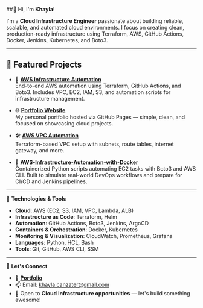 ##👋 Hi, I'm **Khayla**!  

I'm a **Cloud Infrastructure Engineer** passionate about building reliable, scalable, and automated cloud environments. I focus on creating clean, production-ready infrastructure using Terraform, AWS, GitHub Actions, Docker, Jenkins, Kubernetes, and Boto3.


---

## 🚀 **Featured Projects**

- 🔧 **[AWS Infrastructure Automation](https://github.com/K-Canzater/AWS-Infrastructure-Automation-with-Terraform-GitHub-Actions-Boto3)**  
  End-to-end AWS automation using Terraform, GitHub Actions, and Boto3. Includes VPC, EC2, IAM, S3, and automation scripts for infrastructure management.

- 🌐 **[Portfolio Website](https://k-canzater.github.io/KCanzater/index.html)**  
  My personal portfolio hosted via GitHub Pages — simple, clean, and focused on showcasing cloud projects.

- 🛠️ **[AWS VPC Automation](https://github.com/K-Canzater/AWS-VPC-Automation)**  
  Terraform-based VPC setup with subnets, route tables, internet gateway, and more.

- 🐳 **[AWS-Infrastructure-Automation-with-Docker](https://github.com/K-Canzater/AWS-Infrastructure-Automation-with-Docker)**  
  Containerized Python scripts automating EC2 tasks with Boto3 and AWS CLI. Built to simulate real-world DevOps workflows and prepare for CI/CD and Jenkins pipelines.




---

🔧 **Technologies & Tools**

- **Cloud**: AWS (EC2, S3, IAM, VPC, Lambda, ALB)  
- **Infrastructure as Code**: Terraform, Helm
- **Automation**: GitHub Actions, Boto3, Jenkins, ArgoCD
- **Containers & Orchestration**: Docker, Kubernetes
- **Monitoring & Visualization**: CloudWatch, Prometheus, Grafana
- **Languages**: Python, HCL, Bash
- **Tools**: Git, GitHub, AWS CLI, SSM  

---

🤝 **Let's Connect**

- 💼 [**Portfolio**](https://k-canzater.github.io/KCanzater/index.html)  
- 📫 Email: [khayla.canzater@gmail.com](mailto:khayla.canzater@gmail.com)  
- 💬 Open to **Cloud Infrastructure opportunities** — let's build something awesome!
